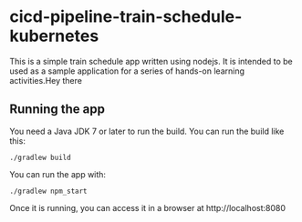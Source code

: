 # cicd-pipeline-train-schedule-kubernetes

This is a simple train schedule app written using nodejs. It is intended to be used as a sample application for a series of hands-on learning activities.Hey there

## Running the app

You need a Java JDK 7 or later to run the build. You can run the build like this:

    ./gradlew build

You can run the app with:

    ./gradlew npm_start

Once it is running, you can access it in a browser at http://localhost:8080
